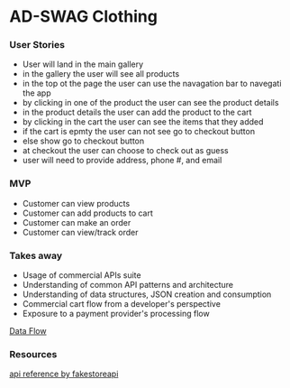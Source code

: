 # AD-SWAG Clothing
### User Stories
- User will land in the main gallery
- in the gallery the user will see all products
- in the top ot the page the user can use the navagation bar to navegati the app
- by clicking in one of the product the user can see the product details
- in the product details the user can add the product to the cart 
- by clicking in the cart the user can see the items that they added 
- if the cart is epmty the user can not see go to checkout button
- else show go to checkout button
- at checkout the user can choose to check out as guess
- user will need to provide address, phone #, and email   
  

### MVP
- Customer can view products
- Customer can add products to cart
- Customer can make an order
- Customer can view/track order

### Takes away
- Usage of commercial APIs suite
- Understanding of common API patterns and architecture
- Understanding of data structures, JSON creation and consumption
- Commercial cart flow from a developer's perspective
- Exposure to a payment provider's processing flow

[ Data Flow ](./react.drawio)


<!-- TODO -->
<!-- choose a payment gateway provider (i.e. Stripe or Paypal) -->
### Resources
[ api reference by fakestoreapi ](https://fakestoreapi.herokuapp.com/docs)


<!-- ```javascript
/* fetch example */
const [ allMakeup, setAllMakeup ] = useState([]);

  useEffect(() => {
    fetMakeup()
  }, [])

  const fetMakeup = async () => {
    try {

      const res = await fetch("https://makeup.p.rapidapi.com/products.json", {
        headers: {
          "x-rapidapi-key": "15e17ee08dmsh62fb1686560c453p107df8jsn42ae32d3fd24",
          "x-rapidapi-host": "makeup.p.rapidapi.com",
          "useQueryString": true
        }
      });

      const data = await res.json();

      const lipLiner = data.filter((item) => item.category === 'pencil' );
      console.log({lipLiner});

      setAllMakeup(lipLiner);
      
    } catch (error) {
      
    }
  }
``` -->